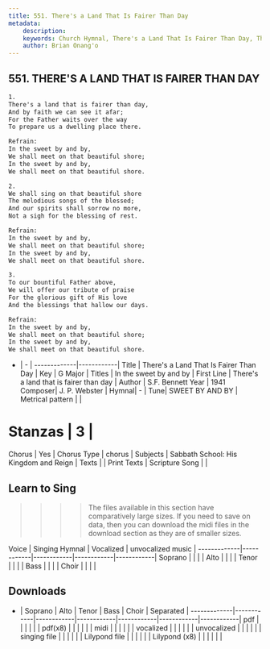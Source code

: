 ```yaml
---
title: 551. There's a Land That Is Fairer Than Day
metadata:
    description: 
    keywords: Church Hymnal, There's a Land That Is Fairer Than Day, There's a land that is fairer than day, In the sweet by and by
    author: Brian Onang'o
---
```



## 551. THERE'S A LAND THAT IS FAIRER THAN DAY

```txt
1.
There's a land that is fairer than day, 
And by faith we can see it afar; 
For the Father waits over the way 
To prepare us a dwelling place there. 

Refrain:
In the sweet by and by, 
We shall meet on that beautiful shore; 
In the sweet by and by, 
We shall meet on that beautiful shore. 

2.
We shall sing on that beautiful shore 
The melodious songs of the blessed; 
And our spirits shall sorrow no more, 
Not a sigh for the blessing of rest. 

Refrain:
In the sweet by and by, 
We shall meet on that beautiful shore; 
In the sweet by and by, 
We shall meet on that beautiful shore. 

3.
To our bountiful Father above, 
We will offer our tribute of praise 
For the glorious gift of His love 
And the blessings that hallow our days.

Refrain:
In the sweet by and by, 
We shall meet on that beautiful shore; 
In the sweet by and by, 
We shall meet on that beautiful shore. 

```

- |   -  |
-------------|------------|
Title | There's a Land That Is Fairer Than Day |
Key | G Major |
Titles | In the sweet by and by |
First Line | There's a land that is fairer than day |
Author | S.F. Bennett
Year | 1941
Composer| J. P. Webster |
Hymnal|  - |
Tune| SWEET BY AND BY |
Metrical pattern | |
# Stanzas | 3 |
Chorus | Yes |
Chorus Type | chorus |
Subjects | Sabbath School: His Kingdom and Reign |
Texts |  |
Print Texts | 
Scripture Song |  |
  
## Learn to Sing

>>>> The files available in this section have comparatively large sizes. If you need to save on data, then you can download the midi files in the download section as they are of smaller sizes.

Voice |  Singing Hymnal | Vocalized | unvocalized music |
-------------|------------|------------|------------|------------|
Soprano | | | |
Alto | | | |
Tenor | | | |
Bass | | | |
Choir | | | |

## Downloads

- |  Soprano | Alto | Tenor | Bass | Choir | Separated |
-------------|------------|------------|------------|------------|------------|------------|
pdf | | | | | |
pdf(x8) | | | | | |
midi | | | | | |
vocalized | | | | | |
unvocalized | | | | | |
singing file | | | | | |
Lilypond file | | | | | |
Lilypond (x8) | | | | | |
  